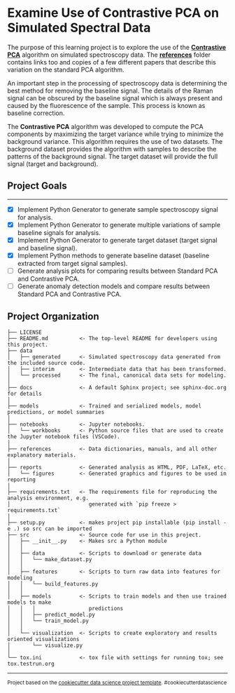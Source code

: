 Examine Use of Contrastive PCA on Simulated Spectral Data
=========================================================
The purpose of this learning project is to explore the use of the [**Contrastive PCA**](https://arxiv.org/abs/1709.06716) 
algorithm on simulated spectroscopy data.  The [**references**](./references) folder contains links too and copies of a few different papers that describe this variation on the standard PCA algorithm.

An important step in the processing of spectroscopy data is determining the best method for removing the 
baseline signal.  The details of the Raman signal can be obscured by the baseline signal which is always present and 
caused by the fluorescence of the sample.  This process is known as baseline correction.

The **Contrastive PCA** algorithm was developed to compute the PCA components by maximizing the target variance 
while trying to minimize the background variance.  This algorithm requires the use of two datasets.  The background
dataset provides the algorithm with samples to describe the patterns of the background signal.  The target dataset
will provide the full signal (target and background).

## Project Goals
------------
- [X] Implement Python Generator to generate sample spectroscopy signal for analysis.
- [X] Implement Python Generator to generate multiple variations of sample baseline signals for analysis.
- [X] Implement Python Generator to generate target dataset (target signal and baseline signal).
- [X] Implement Python methods to generate baseline dataset (baseline extracted from target signal samples).
- [ ] Generate analysis plots for comparing results between Standard PCA and Contrastive PCA.
- [ ] Generate anomaly detection models and compare results between Standard PCA and Contrastive PCA.

Project Organization
------------

    ├── LICENSE
    ├── README.md          <- The top-level README for developers using this project.
    ├── data
    │   ├── generated      <- Simulated spectroscopy data generated from the included source code.
    │   ├── interim        <- Intermediate data that has been transformed.
    │   └── processed      <- The final, canonical data sets for modeling.
    │
    ├── docs               <- A default Sphinx project; see sphinx-doc.org for details
    │
    ├── models             <- Trained and serialized models, model predictions, or model summaries
    │
    ├── notebooks          <- Jupyter notebooks.
    │   └── workbooks      <- Python source files that are used to create the Jupyter notebook files (VSCode).
    │
    ├── references         <- Data dictionaries, manuals, and all other explanatory materials.
    │
    ├── reports            <- Generated analysis as HTML, PDF, LaTeX, etc.
    │   └── figures        <- Generated graphics and figures to be used in reporting
    │
    ├── requirements.txt   <- The requirements file for reproducing the analysis environment, e.g.
    │                         generated with `pip freeze > requirements.txt`
    │
    ├── setup.py           <- makes project pip installable (pip install -e .) so src can be imported
    ├── src                <- Source code for use in this project.
    │   ├── __init__.py    <- Makes src a Python module
    │   │
    │   ├── data           <- Scripts to download or generate data
    │   │   └── make_dataset.py
    │   │
    │   ├── features       <- Scripts to turn raw data into features for modeling
    │   │   └── build_features.py
    │   │
    │   ├── models         <- Scripts to train models and then use trained models to make
    │   │   │                 predictions
    │   │   ├── predict_model.py
    │   │   └── train_model.py
    │   │
    │   └── visualization  <- Scripts to create exploratory and results oriented visualizations
    │       └── visualize.py
    │
    └── tox.ini            <- tox file with settings for running tox; see tox.testrun.org


--------

<p><small>Project based on the <a target="_blank" href="https://drivendata.github.io/cookiecutter-data-science/">cookiecutter data science project template</a>. #cookiecutterdatascience</small></p>
